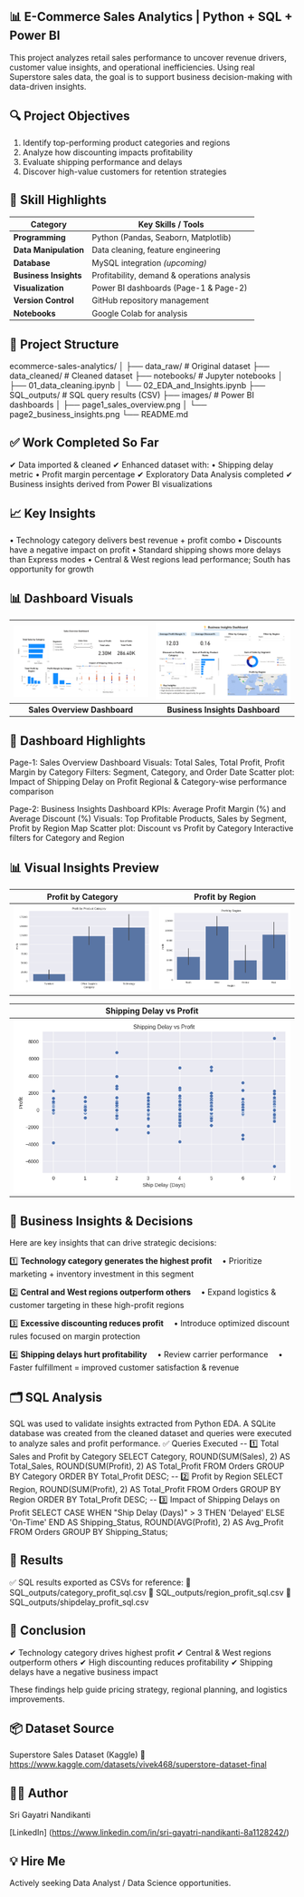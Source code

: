 ## 📊 E-Commerce Sales Analytics | Python + SQL + Power BI
This project analyzes retail sales performance to uncover revenue drivers, customer value insights, and operational inefficiencies.
Using real Superstore sales data, the goal is to support business decision-making with data-driven insights.


## 🔍 Project Objectives
1. Identify top-performing product categories and regions
2. Analyze how discounting impacts profitability
3. Evaluate shipping performance and delays
4. Discover high-value customers for retention strategies


## 🧠 Skill Highlights
| **Category**          | **Key Skills / Tools**                      |
| --------------------- | ------------------------------------------- |
| **Programming**       | Python (Pandas, Seaborn, Matplotlib)        |
| **Data Manipulation** | Data cleaning, feature engineering          |
| **Database**          | MySQL integration *(upcoming)*              |
| **Business Insights** | Profitability, demand & operations analysis |
| **Visualization**     | Power BI dashboards (Page-1 & Page-2)       |
| **Version Control**   | GitHub repository management                |
| **Notebooks**         | Google Colab for analysis                   |



## 📁 Project Structure
ecommerce-sales-analytics/
│
├── data_raw/                 # Original dataset
├── data_cleaned/             # Cleaned dataset
├── notebooks/                # Jupyter notebooks
│   ├── 01_data_cleaning.ipynb
│   └── 02_EDA_and_Insights.ipynb
├── SQL_outputs/              # SQL query results (CSV)
├── images/                   # Power BI dashboards
│   ├── page1_sales_overview.png
│   └── page2_business_insights.png
└── README.md


## ✅ Work Completed So Far
✔ Data imported & cleaned
✔ Enhanced dataset with:
• Shipping delay metric
• Profit margin percentage
✔ Exploratory Data Analysis completed
✔ Business insights derived from Power BI visualizations


## 📈 Key Insights
• Technology category delivers best revenue + profit combo
• Discounts have a negative impact on profit
• Standard shipping shows more delays than Express modes
• Central & West regions lead performance; South has opportunity for growth


## 📊 Dashboard Visuals

| ![Sales Overview Dashboard](images/sales_overview_dashboard.png) | ![Business Insights Dashboard](images/business_insights_dashbaord.png) |
|:--:|:--:|
| **Sales Overview Dashboard** | **Business Insights Dashboard** |


## 🧩 Dashboard Highlights

Page-1: Sales Overview Dashboard
Visuals: Total Sales, Total Profit, Profit Margin by Category
Filters: Segment, Category, and Order Date
Scatter plot: Impact of Shipping Delay on Profit
Regional & Category-wise performance comparison

Page-2: Business Insights Dashboard
KPIs: Average Profit Margin (%) and Average Discount (%)
Visuals: Top Profitable Products, Sales by Segment, Profit by Region Map
Scatter plot: Discount vs Profit by Category
Interactive filters for Category and Region


## 📊 Visual Insights Preview

| Profit by Category | Profit by Region |
|------------------|-----------------|
| ![Profit Category](images/profit_by_category.png) | ![Profit Region](images/profit_by_region.png) |

| Shipping Delay vs Profit |
|------------------------|
| ![Shipping Delay](images/shipping_delay_vs_profit.png) |


## 🧠 Business Insights & Decisions

Here are key insights that can drive strategic decisions:

1️⃣ **Technology category generates the highest profit**
 • Prioritize marketing + inventory investment in this segment

2️⃣ **Central and West regions outperform others**
 • Expand logistics & customer targeting in these high-profit regions

3️⃣ **Excessive discounting reduces profit**
 • Introduce optimized discount rules focused on margin protection

4️⃣ **Shipping delays hurt profitability**
 • Review carrier performance
 • Faster fulfillment = improved customer satisfaction & revenue

## 🗂️ SQL Analysis

SQL was used to validate insights extracted from Python EDA.
A SQLite database was created from the cleaned dataset and queries were executed to analyze sales and profit performance.
✅ Queries Executed
-- 1️⃣ Total Sales and Profit by Category
SELECT Category,
       ROUND(SUM(Sales), 2) AS Total_Sales,
       ROUND(SUM(Profit), 2) AS Total_Profit
FROM Orders
GROUP BY Category
ORDER BY Total_Profit DESC;
-- 2️⃣ Profit by Region
SELECT Region,
       ROUND(SUM(Profit), 2) AS Total_Profit
FROM Orders
GROUP BY Region
ORDER BY Total_Profit DESC;
-- 3️⃣ Impact of Shipping Delays on Profit
SELECT CASE
         WHEN "Ship Delay (Days)" > 3 THEN 'Delayed'
         ELSE 'On-Time'
       END AS Shipping_Status,
       ROUND(AVG(Profit), 2) AS Avg_Profit
FROM Orders
GROUP BY Shipping_Status;

## 📌 Results
✅ SQL results exported as CSVs for reference:
📁 SQL_outputs/category_profit_sql.csv
📁 SQL_outputs/region_profit_sql.csv
📁 SQL_outputs/shipdelay_profit_sql.csv


## 🧠 Conclusion
✔ Technology category drives highest profit
✔ Central & West regions outperform others
✔ High discounting reduces profitability
✔ Shipping delays have a negative business impact

These findings help guide pricing strategy, regional planning, and logistics improvements.


## 📦 Dataset Source
Superstore Sales Dataset (Kaggle)
🔗 https://www.kaggle.com/datasets/vivek468/superstore-dataset-final

## 👩‍💻 Author
Sri Gayatri Nandikanti

[LinkedIn] (https://www.linkedin.com/in/sri-gayatri-nandikanti-8a1128242/)


## 💡 Hire Me
Actively seeking Data Analyst / Data Science opportunities.
